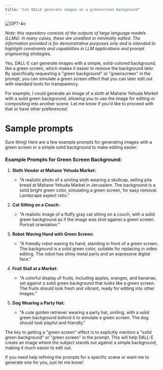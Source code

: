 ```yaml
---
title: "Can DALLE generate images on a greenscreen background"
---
```

![GPT-4o](https://img.shields.io/badge/GPT--4o-3333FF?style=for-the-badge&logo=openai&logoColor=white)



*Note: this repository consists of the outputs of large language models (LLMs). In many cases, these are unedited or minimally edited. The information provided is for demonstrative purposes only and is intended to highlight constraints and capabilities in LLM applications and prompt engineering strategies.*


Yes, DALL-E can generate images with a simple, solid-colored background, like a green screen, which makes it easier to remove the background later. By specifically requesting a "green background" or "greenscreen" in the prompt, you can simulate a green screen effect that you can later edit out with standard tools for transparency.

For example, I could generate an image of a sloth at Mahane Yehuda Market with a solid green background, allowing you to use the image for editing or compositing into another scene. Let me know if you'd like to proceed with that or have other preferences!

# Sample prompts
Sure thing! Here are a few example prompts for generating images with a green screen or a simple solid background to make editing easier:

### Example Prompts for Green Screen Background:

1. **Sloth Vendor at Mahane Yehuda Market:**
   - "A realistic photo of a smiling sloth wearing a skullcap, selling pita bread at Mahane Yehuda Market in Jerusalem. The background is a solid bright green color, simulating a green screen, for easy removal. Landscape aspect ratio."

2. **Cat Sitting on a Couch:**
   - "A realistic image of a fluffy gray cat sitting on a couch, with a solid green background as if the image was shot against a green screen. Portrait orientation."

3. **Robot Waving Hand with Green Screen:**
   - "A friendly robot waving its hand, standing in front of a green screen. The background is a solid green color, suitable for replacing in video editing. The robot has shiny metal parts and an expressive digital face."

4. **Fruit Stall at a Market:**
   - "A colorful display of fruits, including apples, oranges, and bananas, set against a solid green background that looks like a green screen. The fruits should look fresh and vibrant, ready for editing into other images."

5. **Dog Wearing a Party Hat:**
   - "A cute golden retriever wearing a party hat, smiling, with a solid green background behind it to simulate a green screen. The dog should look playful and friendly."

The key to getting a "green screen" effect is to explicitly mention a "solid green background" or "green screen" in the prompt. This will help DALL-E create an image where the subject stands out against a simple background, making it much easier to edit out.

If you need help refining the prompts for a specific scene or want me to generate one for you, just let me know!